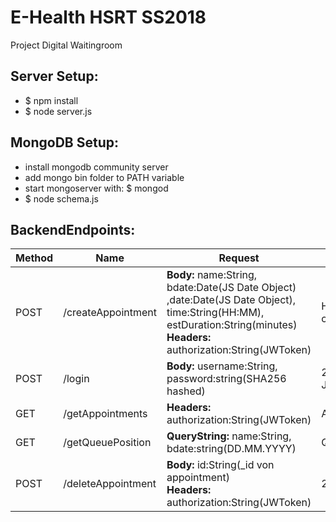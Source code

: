 # E-Health HSRT SS2018
Project Digital Waitingroom

## Server Setup:
* $ npm install
* $ node server.js

## MongoDB Setup:
* install mongodb community server
* add mongo bin folder to PATH variable
* start mongoserver with: $ mongod
* $ node schema.js

## BackendEndpoints:

| Method        | Name               | Request  | Response |
| ------------- | ------------------ | -------- | -------- |
| POST          | /createAppointment | **Body:** name:String, bdate:Date(JS Date Object) ,date:Date(JS Date Object), time:String(HH:MM), estDuration:String(minutes) </br> **Headers:** authorization:String(JWToken) | HTTP Status code: 200 OK |
| POST          | /login             | **Body:** username:String, password:string(SHA256 hashed) | 200 OK + JWToken |
| GET           | /getAppointments   | **Headers:** authorization:String(JWToken) | Appointment[] |
| GET           | /getQueuePosition  | **QueryString:** name:String, bdate:string(DD.MM.YYYY)  | Queueposition:int |
| POST		    | /deleteAppointment | **Body:** id:String(_id von appointment) </br> **Headers:** authorization:String(JWToken)| 200 OK | 
